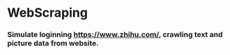 # WebScraping

### Simulate loginning https://www.zhihu.com/, crawling text and picture data from website.
